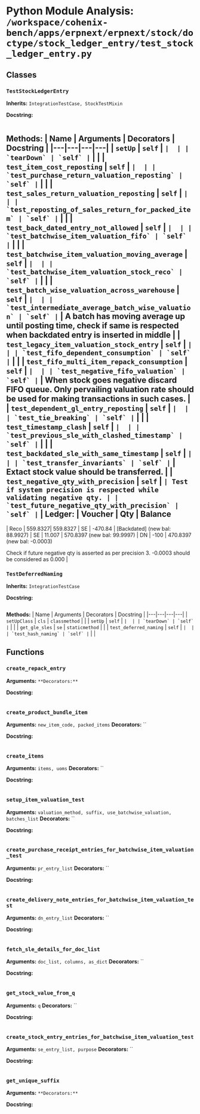 # Python Module Analysis: `/workspace/cohenix-bench/apps/erpnext/erpnext/stock/doctype/stock_ledger_entry/test_stock_ledger_entry.py`

## Classes

### `TestStockLedgerEntry`
**Inherits:** `IntegrationTestCase, StockTestMixin`


**Docstring:**
```

```

**Methods:**
| Name | Arguments | Decorators | Docstring |
|---|---|---|---|
| `setUp` | `self` | `` |  |
| `tearDown` | `self` | `` |  |
| `test_item_cost_reposting` | `self` | `` |  |
| `test_purchase_return_valuation_reposting` | `self` | `` |  |
| `test_sales_return_valuation_reposting` | `self` | `` |  |
| `test_reposting_of_sales_return_for_packed_item` | `self` | `` |  |
| `test_back_dated_entry_not_allowed` | `self` | `` |  |
| `test_batchwise_item_valuation_fifo` | `self` | `` |  |
| `test_batchwise_item_valuation_moving_average` | `self` | `` |  |
| `test_batchwise_item_valuation_stock_reco` | `self` | `` |  |
| `test_batch_wise_valuation_across_warehouse` | `self` | `` |  |
| `test_intermediate_average_batch_wise_valuation` | `self` | `` | A batch has moving average up until posting time,
check if same is respected when backdated entry is inserted in middle |
| `test_legacy_item_valuation_stock_entry` | `self` | `` |  |
| `test_fifo_dependent_consumption` | `self` | `` |  |
| `test_fifo_multi_item_repack_consumption` | `self` | `` |  |
| `test_negative_fifo_valuation` | `self` | `` | When stock goes negative discard FIFO queue.
Only pervailing valuation rate should be used for making transactions in such cases. |
| `test_dependent_gl_entry_reposting` | `self` | `` |  |
| `test_tie_breaking` | `self` | `` |  |
| `test_timestamp_clash` | `self` | `` |  |
| `test_previous_sle_with_clashed_timestamp` | `self` | `` |  |
| `test_backdated_sle_with_same_timestamp` | `self` | `` |  |
| `test_transfer_invariants` | `self` | `` | Extact stock value should be transferred. |
| `test_negative_qty_with_precision` | `self` | `` | Test if system precision is respected while validating negative qty. |
| `test_future_negative_qty_with_precision` | `self` | `` | Ledger:
| Voucher | Qty         | Balance
-------------------
| Reco    | 559.8327| 559.8327
| SE      | -470.84     | [Backdated] (new bal: 88.9927)
| SE      | 11.007      | 570.8397 (new bal: 99.9997)
| DN      | -100        | 470.8397 (new bal: -0.0003)

Check if future negative qty is asserted as per precision 3.
-0.0003 should be considered as 0.000 |


### `TestDeferredNaming`
**Inherits:** `IntegrationTestCase`


**Docstring:**
```

```

**Methods:**
| Name | Arguments | Decorators | Docstring |
|---|---|---|---|
| `setUpClass` | `cls` | `classmethod` |  |
| `setUp` | `self` | `` |  |
| `tearDown` | `self` | `` |  |
| `get_gle_sles` | `se` | `staticmethod` |  |
| `test_deferred_naming` | `self` | `` |  |
| `test_hash_naming` | `self` | `` |  |





## Functions

### `create_repack_entry`
**Arguments:** ``
**Decorators:** ``

**Docstring:**
```

```
### `create_product_bundle_item`
**Arguments:** `new_item_code, packed_items`
**Decorators:** ``

**Docstring:**
```

```
### `create_items`
**Arguments:** `items, uoms`
**Decorators:** ``

**Docstring:**
```

```
### `setup_item_valuation_test`
**Arguments:** `valuation_method, suffix, use_batchwise_valuation, batches_list`
**Decorators:** ``

**Docstring:**
```

```
### `create_purchase_receipt_entries_for_batchwise_item_valuation_test`
**Arguments:** `pr_entry_list`
**Decorators:** ``

**Docstring:**
```

```
### `create_delivery_note_entries_for_batchwise_item_valuation_test`
**Arguments:** `dn_entry_list`
**Decorators:** ``

**Docstring:**
```

```
### `fetch_sle_details_for_doc_list`
**Arguments:** `doc_list, columns, as_dict`
**Decorators:** ``

**Docstring:**
```

```
### `get_stock_value_from_q`
**Arguments:** `q`
**Decorators:** ``

**Docstring:**
```

```
### `create_stock_entry_entries_for_batchwise_item_valuation_test`
**Arguments:** `se_entry_list, purpose`
**Decorators:** ``

**Docstring:**
```

```
### `get_unique_suffix`
**Arguments:** ``
**Decorators:** ``

**Docstring:**
```

```

